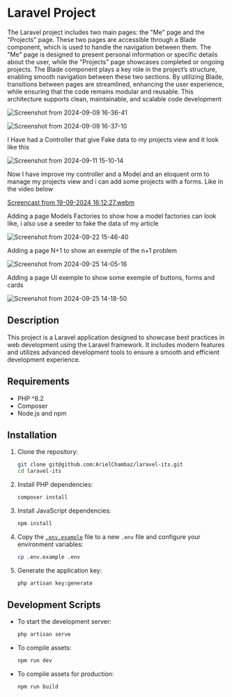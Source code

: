 # Laravel Project

The Laravel project includes two main pages: the "Me" page and the "Projects" page. These two pages are accessible through a Blade component, which is used to handle the navigation between them. The "Me" page is designed to present personal information or specific details about the user, while the "Projects" page showcases completed or ongoing projects. The Blade component plays a key role in the project’s structure, enabling smooth navigation between these two sections. By utilizing Blade, transitions between pages are streamlined, enhancing the user experience, while ensuring that the code remains modular and reusable. This architecture supports clean, maintainable, and scalable code development

![Screenshot from 2024-09-09 16-36-41](https://github.com/user-attachments/assets/381627a1-21a2-411b-bc0b-d9c034ecc685)

![Screenshot from 2024-09-09 16-37-10](https://github.com/user-attachments/assets/d74d636b-c232-4698-8eff-566b51414f70)

I Have had a Controller that give Fake data to my projects view and it look like this

![Screenshot from 2024-09-11 15-10-14](https://github.com/user-attachments/assets/5dfae6e5-ad92-4559-aefe-1140b136f0ef)

Now I have improve my controller and a Model and an eloquent orm to manage my projects view and i can add some projects with a forms. Like in the video below

[Screencast from 19-09-2024 16:12:27.webm](https://github.com/user-attachments/assets/0f418a44-44c1-45a4-b4ca-899b8fe4e65c)

Adding a page Models Factories to show how a model factories can look like, i also use a seeder to fake the data of my article

![Screenshot from 2024-09-22 15-46-40](https://github.com/user-attachments/assets/af5c4474-ea03-4541-941b-39c5754faa69)

Adding a page N+1 to show an exemple of the n+1 problem

![Screenshot from 2024-09-25 14-05-16](https://github.com/user-attachments/assets/5495a10f-1426-4368-a835-182597522983)

Adding a page UI exemple to show some exemple of buttons, forms and cards

![Screenshot from 2024-09-25 14-18-50](https://github.com/user-attachments/assets/14b139a4-2ce3-4fda-8a92-3e60a6a4551f)

## Description

This project is a Laravel application designed to showcase best practices in web development using the Laravel framework. It includes modern features and utilizes advanced development tools to ensure a smooth and efficient development experience.

## Requirements

- PHP ^8.2
- Composer
- Node.js and npm

## Installation

1. Clone the repository:
    ```sh
    git clone git@github.com:ArielChambaz/laravel-its.git
    cd laravel-its
    ```

2. Install PHP dependencies:
    ```sh
    composer install
    ```

3. Install JavaScript dependencies:
    ```sh
    npm install
    ```

4. Copy the [`.env.example`](.env.example) file to a new `.env` file and configure your environment variables:
    ```sh
    cp .env.example .env
    ```

5. Generate the application key:
    ```sh
    php artisan key:generate
    ```

## Development Scripts

- To start the development server:
    ```sh
    php artisan serve
    ```

- To compile assets:
    ```sh
    npm run dev
    ```

- To compile assets for production:
    ```sh
    npm run build
    ```
